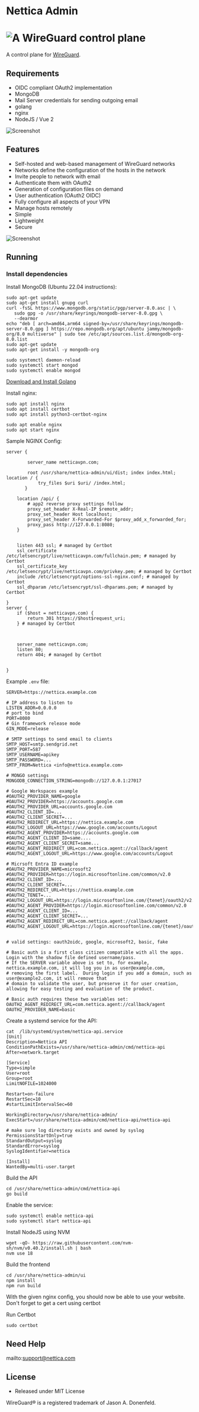 # Nettica Admin

<h1><img src="./ui/src/assets/nettica.png" alt="A WireGuard control plane"></h1>

A control plane for [WireGuard](https://wireguard.com).

## Requirements

* OIDC compliant OAuth2 implementation
* MongoDB
* Mail Server credentials for sending outgoing email
* golang
* nginx
* NodeJS / Vue 2

![Screenshot](https://nettica.com/wp-content/uploads/2025/01/nettica-architecture.webp)

## Features

 * Self-hosted and web-based management of WireGuard networks
 * Networks define the configuration of the hosts in the network
 * Invite people to network with email
 * Authenticate them with OAuth2
 * Generation of configuration files on demand
 * User authentication (OAuth2 OIDC)
 * Fully configure all aspects of your VPN
 * Manage hosts remotely
 * Simple
 * Lightweight
 * Secure



![Screenshot](nettica-screenshot.png)

## Running

### Install dependencies

Install MongoDB (Ubuntu 22.04 instructions):

```
sudo apt-get update
sudo apt-get install gnupg curl
curl -fsSL https://www.mongodb.org/static/pgp/server-8.0.asc | \
   sudo gpg -o /usr/share/keyrings/mongodb-server-8.0.gpg \
   --dearmor
echo "deb [ arch=amd64,arm64 signed-by=/usr/share/keyrings/mongodb-server-8.0.gpg ] https://repo.mongodb.org/apt/ubuntu jammy/mongodb-org/8.0 multiverse" | sudo tee /etc/apt/sources.list.d/mongodb-org-8.0.list
sudo apt-get update
sudo apt-get install -y mongodb-org

sudo systemctl daemon-reload
sudo systemctl start mongod
sudo systemctl enable mongod

```


[Download and Install Golang](https://go.dev/dl/)

Install nginx:
```
sudo apt install nginx
sudo apt install certbot
sudo apt install python3-certbot-nginx

sudo apt enable nginx
sudo apt start nginx

```

Sample NGINX Config:

```
server {

        server_name netticavpn.com;

        root /usr/share/nettica-admin/ui/dist; index index.html; location / {
            try_files $uri $uri/ /index.html;
       }

    location /api/ {
        # app2 reverse proxy settings follow
        proxy_set_header X-Real-IP $remote_addr;
        proxy_set_header Host localhost;
        proxy_set_header X-Forwarded-For $proxy_add_x_forwarded_for;
        proxy_pass http://127.0.0.1:8080;
    }


    listen 443 ssl; # managed by Certbot
    ssl_certificate /etc/letsencrypt/live/netticavpn.com/fullchain.pem; # managed by Certbot
    ssl_certificate_key /etc/letsencrypt/live/netticavpn.com/privkey.pem; # managed by Certbot
    include /etc/letsencrypt/options-ssl-nginx.conf; # managed by Certbot
    ssl_dhparam /etc/letsencrypt/ssl-dhparams.pem; # managed by Certbot

}
server {
    if ($host = netticavpn.com) {
        return 301 https://$host$request_uri;
    } # managed by Certbot



    server_name netticavpn.com;
    listen 80;
    return 404; # managed by Certbot


}
```

Example `.env` file:

```
SERVER=https://nettica.example.com

# IP address to listen to
LISTEN_ADDR=0.0.0.0
# port to bind
PORT=8080
# Gin framework release mode
GIN_MODE=release

# SMTP settings to send email to clients
SMTP_HOST=smtp.sendgrid.net
SMTP_PORT=587
SMTP_USERNAME=apikey
SMTP_PASSWORD=...
SMTP_FROM=Nettica <info@nettica.example.com>

# MONGO settings
MONGODB_CONNECTION_STRING=mongodb://127.0.0.1:27017

# Google Workspaces example
#OAUTH2_PROVIDER_NAME=google
#OAUTH2_PROVIDER=https://accounts.google.com
#OAUTH2_PROVIDER_URL=accounts.google.com
#OAUTH2_CLIENT_ID=...
#OAUTH2_CLIENT_SECRET=...
#OAUTH2_REDIRECT_URL=https://nettica.example.com
#OAUTH2_LOGOUT_URL=https://www.google.com/accounts/Logout
#OAUTH2_AGENT_PROVIDER=https://accounts.google.com
#OAUTH2_AGENT_CLIENT_ID=same....
#OAUTH2_AGENT_CLIENT_SECRET=same...
#OAUTH2_AGENT_REDIRECT_URL=com.nettica.agent://callback/agent
#OAUTH2_AGENT_LOGOUT_URL=https://www.google.com/accounts/Logout

# Micrsoft Entra ID example
#OAUTH2_PROVIDER_NAME=microsoft2
#OAUTH2_PROVIDER=https://login.microsoftonline.com/common/v2.0
#OAUTH2_CLIENT_ID=...
#OAUTH2_CLIENT_SECRET=...
#OAUTH2_REDIRECT_URL=https://nettica.example.com
#OAUTH2_TENET=...
#OAUTH2_LOGOUT_URL=https://login.microsoftonline.com/{tenet}/oauth2/v2.0/logout
#OAUTH2_AGENT_PROVIDER=https://login.microsoftonline.com/common/v2.0
#OAUTH2_AGENT_CLIENT_ID=...
#OAUTH2_AGENT_CLIENT_SECRET=...
#OAUTH2_AGENT_REDIRECT_URL=com.nettica.agent://callback/agent
#OAUTH2_AGENT_LOGOUT_URL=https://login.microsoftonline.com/{tenet}/oauth2/v2.0/logout


# valid settings: oauth2oidc, google, microsoft2, basic, fake

# Basic auth is a first class citizen compatible with all the apps.  Login with the shadow file defined username/pass.
# If the SERVER variable above is set to, for example, nettica.example.com, it will log you in as user@example.com,
# removing the first label.  During login if you add a domain, such as user@example2.com, it will remove that
# domain to validate the user, but preserve it for user creation, allowing for easy testing and evaluation of the product.

# Basic auth requires these two variables set:
OAUTH2_AGENT_REDIRECT_URL=com.nettica.agent://callback/agent
OAUTH2_PROVIDER_NAME=basic

```

Create a systemd service for the API:

```
cat  /lib/systemd/system/nettica-api.service
[Unit]
Description=Nettica API
ConditionPathExists=/usr/share/nettica-admin/cmd/nettica-api
After=network.target

[Service]
Type=simple
User=root
Group=root
LimitNOFILE=1024000

Restart=on-failure
RestartSec=10
#startLimitIntervalSec=60

WorkingDirectory=/usr/share/nettica-admin/
ExecStart=/usr/share/nettica-admin/cmd/nettica-api/nettica-api

# make sure log directory exists and owned by syslog
PermissionsStartOnly=true
StandardOutput=syslog
StandardError=syslog
SyslogIdentifier=nettica

[Install]
WantedBy=multi-user.target
```

Build the API
```
cd /usr/share/nettica-admin/cmd/nettica-api
go build
```

Enable the service:

```
sudo systemctl enable nettica-api
sudo systemctl start nettica-api
```

Install NodeJS using NVM
```
wget -qO- https://raw.githubusercontent.com/nvm-sh/nvm/v0.40.2/install.sh | bash
nvm use 18
```

Build the frontend

```
cd /usr/share/nettica-admin/ui
npm install
npm run build
```

With the given nginx config, you should now be able to use your website.  Don't forget
to get a cert using certbot

Run Certbot
```
sudo certbot
```


## Need Help

mailto:support@nettica.com

## License
* Released under MIT License

WireGuard® is a registered trademark of Jason A. Donenfeld.
